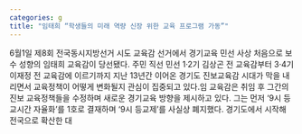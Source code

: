 ```yaml
---
categories: g
title: "임태희 “학생들의 미래 역량 신장 위한 교육 프로그램 가동”"
---
```

6월1일 제8회 전국동시지방선거 시도 교육감 선거에서 경기교육 민선 사상 처음으로 보수 성향의 임태희 교육감이 당선됐다. 주민 직선 민선 1·2기 김상곤 전 교육감부터 3·4기 이재정 전 교육감에 이르기까지 지난 13년간 이어온 경기도 진보교육감 시대가 막을 내리면서 교육정책이 어떻게 변화될지 관심이 집중되고 있다.임 교육감은 취임 후 그간의 진보 교육정책들을 수정하며 새로운 경기교육 방향을 제시하고 있다. 그는 먼저 ‘9시 등교시간 자율화’를 1호로 결재하며 ‘9시 등교제’를 사실상 폐지했다. 경기도에서 시작해 전국으로 확산한 대